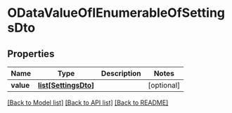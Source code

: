 # ODataValueOfIEnumerableOfSettingsDto

## Properties
Name | Type | Description | Notes
------------ | ------------- | ------------- | -------------
**value** | [**list[SettingsDto]**](SettingsDto.md) |  | [optional] 

[[Back to Model list]](../README.md#documentation-for-models) [[Back to API list]](../README.md#documentation-for-api-endpoints) [[Back to README]](../README.md)


